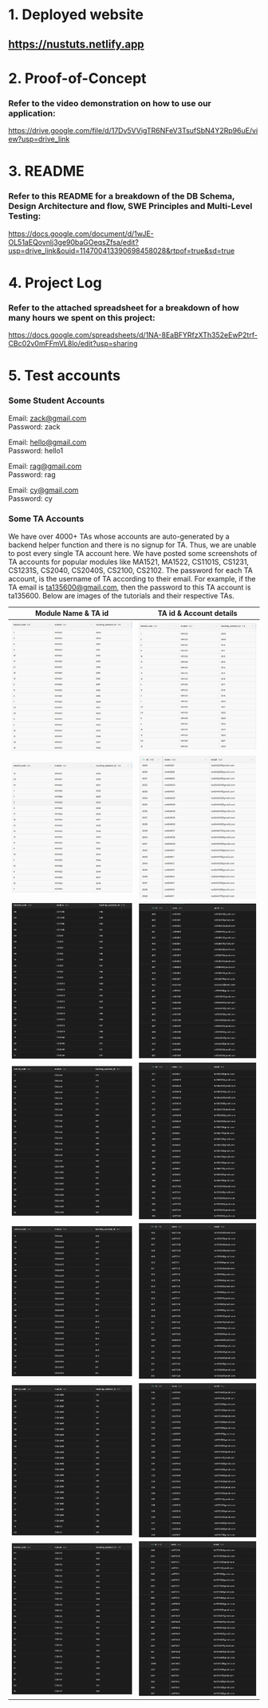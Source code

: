 # 1. Deployed website

## https://nustuts.netlify.app

# 2. Proof-of-Concept

### Refer to the video demonstration on how to use our application:

https://drive.google.com/file/d/17Dv5VVigTR6NFeV3TsufSbN4Y2Rp96uE/view?usp=drive_link

# 3. README

### Refer to this README for a breakdown of the DB Schema, Design Architecture and flow, SWE Principles and Multi-Level Testing:

https://docs.google.com/document/d/1wJE-OL51aEQovnlj3ge90baGOeqsZfsa/edit?usp=drive_link&ouid=114700413390698458028&rtpof=true&sd=true

# 4. Project Log

### Refer to the attached spreadsheet for a breakdown of how many hours we spent on this project:

https://docs.google.com/spreadsheets/d/1NA-8EaBFYRfzXTh352eEwP2trf-CBc02v0mFFmVL8lo/edit?usp=sharing

# 5. Test accounts

### Some Student Accounts

Email: zack@gmail.com  
Password: zack

Email: hello@gmail.com  
Password: hello1

Email: rag@gmail.com  
Password: rag

Email: cy@gmail.com  
Password: cy

### Some TA Accounts

We have over 4000+ TAs whose accounts are auto-generated by a backend helper function and there is no signup for TA. Thus, we are unable to post every single TA account here. We have posted some screenshots of TA accounts for popular modules like MA1521, MA1522, CS1101S, CS1231, CS1231S, CS2040, CS2040S, CS2100, CS2102. The password for each TA account, is the username of TA according to their email. For example, if the TA email is ta135600@gmail.com, then the password to this TA account is ta135600.
Below are images of the tutorials and their respective TAs.

|    Module Name & TA id    | TA id & Account details |
| :-----------------------: | :---------------------: |
| ![](public/Modules-1.png) |  ![](public/TAs-1.png)  |
| ![](public/Modules-2.png) |  ![](public/TAs-2.png)  |
| ![](public/Modules-3.png) |  ![](public/TAs-3.png)  |
| ![](public/Modules-4.png) |  ![](public/TAs-4.png)  |
| ![](public/Modules-5.png) |  ![](public/TAs-5.png)  |
| ![](public/Modules-6.png) |  ![](public/TAs-6.png)  |
| ![](public/Modules-7.png) |  ![](public/TAs-7.png)  |
